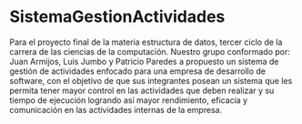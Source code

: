 # SistemaGestionActividades
Para el proyecto final de la materia estructura de datos, tercer ciclo de la carrera de las ciencias de la computación. Nuestro grupo conformado por: Juan Armijos, Luis Jumbo y Patricio Paredes a propuesto un sistema de gestión de actividades enfocado para una empresa de desarrollo de software, con el objetivo de que sus integrantes posean un sistema que les permita tener mayor control en las actividades que deben realizar y su tiempo de ejecución logrando así mayor rendimiento, eficacia y comunicación en las actividades internas de la empresa.
